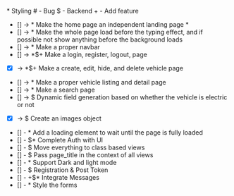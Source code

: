 \* Styling # - Bug $ - Backend + - Add feature

-   [] -> \* Make the home page an independent landing page \*
-   [] -> \* Make the whole page load before the typing effect, and if possible not show anything before the background loads
-   [] -> \* Make a proper navbar
-   [] -> \*$+ Make a login, register, logout, page
-   [x] -> \*$+ Make a create, edit, hide, and delete vehicle page
-   [] -> \* Make a proper vehicle listing and detail page
-   [] -> \* Make a search page
-   [] -> $ Dynamic field generation based on whether the vehicle is electric or not
-   [x] -> $ Create an images object
-   [] - \* Add a loading element to wait until the page is fully loaded
-   [] - $\* Complete Auth with UI
-   [] - $ Move everything to class based views
-   [] - $ Pass page_title in the context of all views
-   [] - \* Support Dark and light mode
-   [] - $ Registration & Post Token
-   [] - +$\* Integrate Messages
-   [] - \* Style the forms
